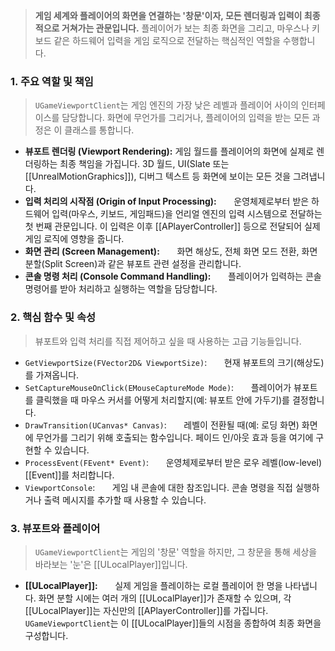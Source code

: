 ---
---

> **게임 세계와 플레이어의 화면을 연결하는 '창문'이자, 모든 렌더링과 입력이 최종적으로 거쳐가는 관문입니다.** 플레이어가 보는 최종 화면을 그리고, 마우스나 키보드 같은 하드웨어 입력을 게임 로직으로 전달하는 핵심적인 역할을 수행합니다.

### **1. 주요 역할 및 책임**
> `UGameViewportClient`는 게임 엔진의 가장 낮은 레벨과 플레이어 사이의 인터페이스를 담당합니다. 화면에 무언가를 그리거나, 플레이어의 입력을 받는 모든 과정은 이 클래스를 통합니다.
* **뷰포트 렌더링 (Viewport Rendering):**
	게임 월드를 플레이어의 화면에 실제로 렌더링하는 최종 책임을 가집니다. 3D 월드, UI(Slate 또는 [[UnrealMotionGraphics]]), 디버그 텍스트 등 화면에 보이는 모든 것을 그려냅니다.
* **입력 처리의 시작점 (Origin of Input Processing):**
      운영체제로부터 받은 하드웨어 입력(마우스, 키보드, 게임패드)을 언리얼 엔진의 입력 시스템으로 전달하는 첫 번째 관문입니다. 이 입력은 이후 [[APlayerController]] 등으로 전달되어 실제 게임 로직에 영향을 줍니다.
* **화면 관리 (Screen Management):**
      화면 해상도, 전체 화면 모드 전환, 화면 분할(Split Screen)과 같은 뷰포트 관련 설정을 관리합니다.
* **콘솔 명령 처리 (Console Command Handling):**
      플레이어가 입력하는 콘솔 명령어를 받아 처리하고 실행하는 역할을 담당합니다.

### **2. 핵심 함수 및 속성**
> 뷰포트와 입력 처리를 직접 제어하고 싶을 때 사용하는 고급 기능들입니다.
* `GetViewportSize(FVector2D& ViewportSize)`:
      현재 뷰포트의 크기(해상도)를 가져옵니다.
* `SetCaptureMouseOnClick(EMouseCaptureMode Mode)`:
      플레이어가 뷰포트를 클릭했을 때 마우스 커서를 어떻게 처리할지(예: 뷰포트 안에 가두기)를 결정합니다.
* `DrawTransition(UCanvas* Canvas)`:
      레벨이 전환될 때(예: 로딩 화면) 화면에 무언가를 그리기 위해 호출되는 함수입니다. 페이드 인/아웃 효과 등을 여기에 구현할 수 있습니다.
* `ProcessEvent(FEvent* Event)`:
      운영체제로부터 받은 로우 레벨(low-level) [[Event]]를 처리합니다.
* `ViewportConsole`:
      게임 내 콘솔에 대한 참조입니다. 콘솔 명령을 직접 실행하거나 출력 메시지를 추가할 때 사용할 수 있습니다.

### **3. 뷰포트와 플레이어**
> `UGameViewportClient`는 게임의 '창문' 역할을 하지만, 그 창문을 통해 세상을 바라보는 '눈'은 [[ULocalPlayer]]입니다.
* **[[ULocalPlayer]]:**
      실제 게임을 플레이하는 로컬 플레이어 한 명을 나타냅니다. 화면 분할 시에는 여러 개의 [[ULocalPlayer]]가 존재할 수 있으며, 각 [[ULocalPlayer]]는 자신만의 [[APlayerController]]를 가집니다. `UGameViewportClient`는 이 [[ULocalPlayer]]들의 시점을 종합하여 최종 화면을 구성합니다.
